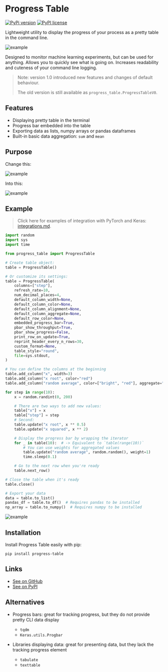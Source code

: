 # Progress Table

[![PyPi version](https://img.shields.io/badge/dynamic/json?label=latest&query=info.version&url=https%3A%2F%2Fpypi.org%2Fpypi%2Fprogress-table%2Fjson)](https://pypi.org/project/progress-table)
[![PyPI license](https://img.shields.io/badge/dynamic/json?label=license&query=info.license&url=https%3A%2F%2Fpypi.org%2Fpypi%2Fprogress-table%2Fjson)](https://pypi.org/project/progress-table)

Lightweight utility to display the progress of your process as a pretty table in the command line.

![example](https://github.com/gahaalt/progress-table/blob/main/images/progress-table-example.png?raw=true)

Designed to monitor machine learning experiments, but can be used for anything.
Allows you to quickly see what is going on.
Increases readability and cuteness of your command line logging.

> Note: version 1.0 introduced new features and changes of default behaviour.
>
> The old version is still available as `progress_table.ProgressTableV0`.

## Features

* Displaying pretty table in the terminal
* Progress bar embedded into the table
* Exporting data as lists, numpy arrays or pandas dataframes
* Built-in basic data aggregation: `sum` and `mean`

## Purpose

Change this:

![example](https://github.com/gahaalt/progress-table/blob/main/images/progress-before3.gif?raw=true)

Into this:

![example](https://github.com/gahaalt/progress-table/blob/main/images/progress-after4.gif?raw=true)

## Example

> Click here for examples of integration with PyTorch and Keras:
> [integrations.md](https://github.com/gahaalt/progress-table/blob/main/integrations.md).

```python
import random
import sys
import time

from progress_table import ProgressTable

# Create table object:
table = ProgressTable()

# Or customize its settings:
table = ProgressTable(
    columns=["step"],
    refresh_rate=10,
    num_decimal_places=4,
    default_column_width=None,
    default_column_color=None,
    default_column_alignment=None,
    default_column_aggregate=None,
    default_row_color=None,
    embedded_progress_bar=True,
    pbar_show_throughput=True,
    pbar_show_progress=False,
    print_row_on_update=True,
    reprint_header_every_n_rows=30,
    custom_format=None,
    table_style="round",
    file=sys.stdout,
)

# You can define the columns at the beginning
table.add_column("x", width=3)
table.add_column("x root", color="red")
table.add_column("random average", color=["bright", "red"], aggregate="mean")

for step in range(10):
    x = random.randint(0, 200)

    # There are two ways to add new values:
    table["x"] = x
    table["step"] = step
    # Second:
    table.update("x root", x ** 0.5)
    table.update("x squared", x ** 2)

    # Display the progress bar by wrapping the iterator
    for _ in table(10):  # -> Equivalent to `table(range(10))`
        # You can use weights for aggregated values
        table.update("random average", random.random(), weight=1)
        time.sleep(0.1)

    # Go to the next row when you're ready
    table.next_row()

# Close the table when it's ready
table.close()

# Export your data
data = table.to_list()
pandas_df = table.to_df()  # Requires pandas to be installed
np_array = table.to_numpy()  # Requires numpy to be installed
```

![example](https://github.com/gahaalt/progress-table/blob/main/images/example-output4.gif?raw=true)

## Installation

Install Progress Table easily with pip:

```
pip install progress-table
```

## Links

* [See on GitHub](https://github.com/gahaalt/progress-table)
* [See on PyPI](https://pypi.org/project/progress-table)

## Alternatives

* Progress bars: great for tracking progress, but they do not provide pretty CLI data display
    * `tqdm`
    * `Keras.utils.Progbar`

* Libraries displaying data: great for presenting data, but they lack the tracking progress element
    * `tabulate`
    * `texttable`
